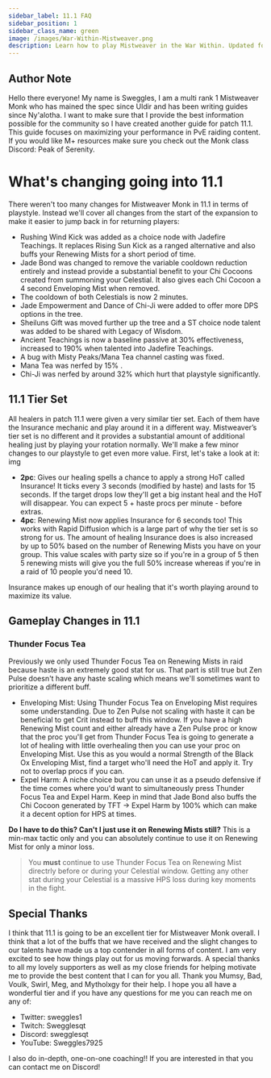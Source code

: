 ```yaml
---
sidebar_label: 11.1 FAQ
sidebar_position: 1
sidebar_class_name: green
image: /images/War-Within-Mistweaver.png
description: Learn how to play Mistweaver in the War Within. Updated for 11.1.
---
```


## Author Note

Hello there everyone! My name is Sweggles, I am a multi rank 1 Mistweaver Monk who has mained the spec since Uldir and has been writing guides since Ny'alotha. I want to make sure that I provide the best information possible for the community so I have created another guide for patch 11.1. This guide focuses on maximizing your performance in PvE raiding content. If you would like M+ resources make sure you check out the Monk class Discord: Peak of Serenity. 

# What's changing going into 11.1
There weren't too many changes for Mistweaver Monk in 11.1 in terms of playstyle. Instead we'll cover all changes from the start of the expansion to make it easier to jump back in for returning players:


- <WH>Rushing Wind Kick</WH> was added as a choice node with Jadefire Teachings. It replaces <WH>Rising Sun Kick</WH> as a ranged alternative and also buffs your <WH>Renewing Mist</WH>s for a short period of time. 
- <WH>Jade Bond</WH> was changed to remove the variable cooldown reduction entirely and instead provide a substantial benefit to your <WH>Chi Cocoon</WH>s created from summoning your Celestial. It also gives each <WH>Chi Cocoon</WH> a 4 second <WH>Enveloping Mist</WH> when removed. 
- The cooldown of both Celestials is now 2 minutes.
- <WH>Jade Empowerment</WH> and <WH>Dance of Chi-Ji</WH> were added to offer more DPS options in the tree. 
- <WH>Sheiluns Gift</WH> was moved further up the tree and a ST choice node talent was added to be shared with Legacy of Wisdom.
- <WH>Ancient Teachings</WH> is now a baseline passive at 30% effectiveness, increased to 190% when talented into Jadefire Teachings. 
- A bug with <WH>Misty Peaks</WH>/<WH>Mana Tea</WH> channel casting was fixed.
- <WH>Mana Tea</WH> was nerfed by 15% .
- Chi-Ji was nerfed by around 32% which hurt that playstyle significantly.

## 11.1 Tier Set
All healers in patch 11.1 were given a very similar tier set. Each of them have the <WH>Insurance</WH> mechanic and play around it in a different way. Mistweaver’s tier set is no different and it provides a substantial amount of additional healing just by playing your rotation normally. We'll make a few minor changes to our playstyle to get even more value. First, let's take a look at it: 
img
- **2pc**: Gives our healing spells a chance to apply a strong HoT called <WH>Insurance</WH>! It ticks every 3 seconds (modified by haste) and lasts for 15 seconds. If the target drops low they'll get a big instant heal and the HoT will disappear. You can expect 5 + haste procs per minute - before extras.
- **4pc**: <WH>Renewing Mist</WH> now applies <WH>Insurance</WH> for 6 seconds too! This works with <WH>Rapid Diffusion</WH> which is a large part of why the tier set is so strong for us. The amount of healing <WH>Insurance</WH> does is also increased by up to 50% based on the number of <WH>Renewing Mist</WH>s you have on your group. This value scales with party size so if you're in a group of 5 then 5 renewing mists will give you the full 50% increase whereas if you're in a raid of 10 people you'd need 10.

<WH>Insurance</WH> makes up enough of our healing that it's worth playing around to maximize its value.

## Gameplay Changes in 11.1

### Thunder Focus Tea

Previously we only used <WH>Thunder Focus Tea</WH> on <WH>Renewing Mist</WH>s in raid because haste is an extremely good stat for us. That part is still true but <WH>Zen Pulse</WH> doesn't have any haste scaling which means we'll sometimes want to prioritize a different buff.
- <WH>Enveloping Mist</WH>: Using <WH>Thunder Focus Tea</WH> on <WH>Enveloping Mist</WH> requires some understanding. Due to <WH>Zen Pulse</WH> not scaling with haste it can be beneficial to get Crit instead to buff this window. If you have a high <WH>Renewing Mist</WH> count and either already have a <WH>Zen Pulse</WH> proc or know that the proc you'll get from <WH>Thunder Focus Tea</WH> is going to generate a lot of healing with little overhealing then you can use your proc on <WH>Enveloping Mist</WH>. Use this as you would a normal <WH>Strength of the Black Ox</WH> <WH>Enveloping Mist</WH>, find a target who'll need the HoT and apply it. Try not to overlap procs if you can.
- <WH>Expel Harm</WH>: A niche choice but you can unse it as a pseudo defensive if the time comes where you'd want to simultaneously press <WH>Thunder Focus Tea</WH> and <WH>Expel Harm</WH>. Keep in mind that <WH>Jade Bond</WH> also buffs the <WH>Chi Cocoon</WH> generated by TFT -> <WH>Expel Harm</WH> by 100% which can make it a decent option for HPS at times.

**Do I have to do this? Can't I just use it on <WH>Renewing Mist</WH>s still?**
This is a min-max tactic only and you can absolutely continue to use it on <WH>Renewing Mist</WH> for only a minor loss.

> You **must** continue to use <WH>Thunder Focus Tea</WH> on <WH>Renewing Mist</WH> directrly before or during your Celestial window. Getting any other stat during your Celestial is a massive HPS loss during key moments in the fight.


## Special Thanks

I think that 11.1 is going to be an excellent tier for Mistweaver Monk overall. I think that a lot of the buffs that we have received and the slight changes to our talents have made us a top contender in all forms of content. I am very excited to see how things play out for us moving forwards. A special thanks to all my lovely supporters as well as my close friends for helping motivate me to provide the best content that I can for you all. Thank you Mumsy, Bad, Voulk, Swirl, Meg, and Mytholxgy for their help. I hope you all have a wonderful tier and if you have any questions for me you can reach me on any of:
- Twitter: sweggles1
- Twitch: Swegglesqt 
- Discord: swegglesqt 
- YouTube: Sweggles7925

I also do in-depth, one-on-one coaching!! If you are interested in that you can contact me on Discord! 
